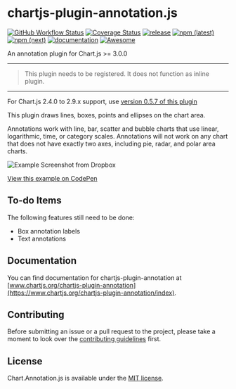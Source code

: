 # chartjs-plugin-annotation.js

[![GitHub Workflow Status](https://img.shields.io/github/workflow/status/chartjs/chartjs-plugin-annotation/Node.js%20CI)](https://github.com/chartjs/chartjs-plugin-annotation/actions/workflows/ci.yml)
[![Coverage Status](https://coveralls.io/repos/github/chartjs/chartjs-plugin-annotation/badge.svg?branch=master)](https://coveralls.io/github/chartjs/chartjs-plugin-annotation?branch=master)
[![release](https://img.shields.io/github/v/release/chartjs/chartjs-plugin-annotation?include_prereleases)](https://github.com/chartjs/chartjs-plugin-annotation/releases)
[![npm (latest)](https://img.shields.io/npm/v/chartjs-plugin-annotation/latest)](https://www.npmjs.com/package/chartjs-plugin-annotation/v/latest)
[![npm (next)](https://img.shields.io/npm/v/chartjs-plugin-annotation/next)](https://www.npmjs.com/package/chartjs-plugin-annotation/v/next)
[![documentation](https://img.shields.io/static/v1?message=Documentation&color=informational)](https://www.chartjs.org/chartjs-plugin-annotation/index)
<a href="https://github.com/chartjs/awesome"><img src="https://awesome.re/badge-flat2.svg" alt="Awesome"></a>

An annotation plugin for Chart.js >= 3.0.0

---
> This plugin needs to be registered. It does not function as inline plugin.
---

For Chart.js 2.4.0 to 2.9.x support, use [version 0.5.7 of this plugin](https://github.com/chartjs/chartjs-plugin-annotation/releases/tag/v0.5.7)

This plugin draws lines, boxes, points and ellipses on the chart area.

Annotations work with line, bar, scatter and bubble charts that use linear, logarithmic, time, or category scales. Annotations will not work on any chart that does not have exactly two axes, including pie, radar, and polar area charts.

![Example Screenshot from Dropbox](https://www.dropbox.com/s/92cmt8zrth55z55/Screenshot%202017-05-20%2018.26.39.png?raw=1)

[View this example on CodePen](https://codepen.io/compwright/full/mmQMrZ/)

## To-do Items

The following features still need to be done:

* Box annotation labels
* Text annotations

## Documentation

You can find documentation for chartjs-plugin-annotation at [www.chartjs.org/chartjs-plugin-annotation](https://www.chartjs.org/chartjs-plugin-annotation/index).

## Contributing

Before submitting an issue or a pull request to the project, please take a moment to look over the [contributing guidelines](CONTRIBUTING.md) first.

## License

Chart.Annotation.js is available under the [MIT license](http://opensource.org/licenses/MIT).
